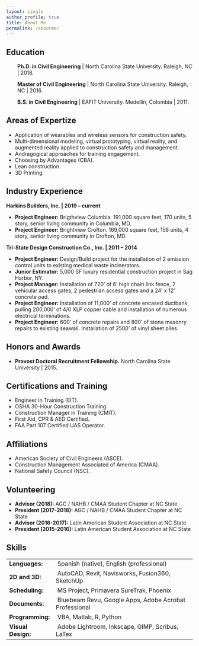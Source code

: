 ```yaml
---
layout: single
author_profile: true
title: About Me
permalink: /aboutme/
---
```


## Education
<p style="padding-left: 30px;"><strong>Ph.D. in Civil Engineering</strong> | North Carolina State University. Raleigh, NC | 2018. </p>
<p style="padding-left: 30px;"><strong>Master of Civil Engineering</strong> | North Carolina State University. Raleigh, NC | 2016.</p>
<p style="padding-left: 30px;"><strong>B.S. in Civil Engineering</strong> | EAFIT University. Medellín, Colombia | 2011.</p>

## Areas of Expertize
- Application of wearables and wireless sensors for construction safety. 
- Multi-dimensional modeling, virtual prototyping, virtual reality, and augmented reality applied to construction safety and management. 
- Andragogical approaches for training engagement.
- Choosing by Advantages (CBA).
- Lean construction.
- 3D Printing. 

## Industry Experience
<strong>Harkins Builders, Inc. | 2019 – current</strong>
- <strong>Project Engineer:</strong> Brigthview Columbia. 191,000 square feet, 170 units, 5 story, senior living community in Columbia, MD.  
- <strong>Project Engineer:</strong> Brightview Crofton. 169,000 square feet, 158 units, 4 story, senior living community in Crofton, MD.

<strong>Tri-State Design Construction Co., Inc. | 2011 – 2014</strong>
- <strong>Project Engineer:</strong> Design/Build project for the installation of 2 emission control units to existing medical waste incinerators.
- <strong>Junior Estimator:</strong> 5,000 SF luxury residential construction project in Sag Harbor, NY.
- <strong>Project Manager:</strong> Installation of 720’ of 6’ high chain link fence, 2 vehicular access gates, 2 pedestrian access gates and a 24’ x 12’ concrete pad.
- <strong>Project Engineer:</strong> Installation of 11,000’ of concrete encased ductbank, pulling 200,000’ of 4/0 XLP copper cable and installation of numerous electrical terminations.
- <strong>Project Engineer:</strong> 600’ of concrete repairs and 800’ of stone masonry repairs to existing seawall. Installation of 2500’ of vinyl sheet piles.

## Honors and Awards
- <p><strong>Provost Doctoral Recruitment Fellowship.</strong> North Carolina State University | 2015.</p>

## Certifications and Training
- Engineer in Training (EIT).
- OSHA 30-Hour Construction Training.
- Construction Manager in Training (CMIT).
- First Aid, CPR & AED Certified. 
- FAA Part 107 Certified UAS Operator. 

## Affiliations
- American Society of Civil Engineers (ASCE).
- Construction Management Associated of America (CMAA).
- National Safety Council (NSC). 

## Volunteering
- <strong>Advisor (2018):</strong> AGC / NAHB / CMAA Student Chapter at NC State
- <strong>President (2017-2018):</strong> AGC / NAHB / CMAA Student Chapter at NC State
- <strong>Advisor (2016-2017):</strong> Latin American Student Association at NC State
- <strong>President (2015-2016):</strong> Latin American Student Association at NC State

## Skills
<table class=" alignleft" style="height: 220px;" width="550">
<tbody>
<tr>
<td style="width: 110px; text-align: left;"><strong>Languages:</strong></td>
<td style="text-align: left;"> Spanish (native), English (professional)</td>
</tr>
<tr>
<td style="text-align: left;"><strong>2D and 3D:</strong></td>
<td style="text-align: left;"> AutoCAD, Revit, Navisworks, Fusion360, SketchUp</td>
</tr>
<tr>
<td style="text-align: left;"><strong>Scheduling:</strong></td>
<td style="text-align: left;"> MS Project, Primavera SureTrak, Phoenix</td>
</tr>
<tr>
<td style="text-align: left;"><strong>Documents:</strong></td>
<td style="text-align: left;"> Bluebeam Revu, Google Apps, Adobe Acrobat Professional</td>
</tr>
<tr>
<td style="text-align: left;"><strong>Programming:</strong></td>
<td style="text-align: left;"> VBA, Matlab, R, Python</td>
</tr>
<tr>
<td style="text-align: left; vertical-align: middle;"><strong>Visual Design:</strong></td>
<td style="text-align: left;"> Adobe Lightroom, Inkscape, GIMP, Scribus, LaTex</td>
</tr>
</tbody>
</table>
&nbsp;
